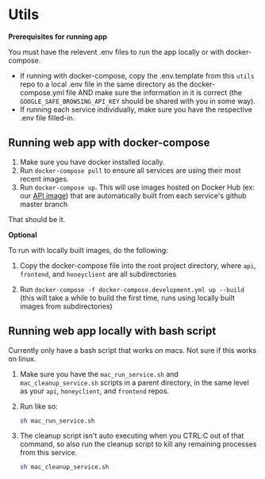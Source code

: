 # Utils

**Prerequisites for running app**

You must have the relevent .env files to run the app locally or with
docker-compose.

- If running with docker-compose, copy the .env.template from this `utils` repo to a local .env
  file in the same directory as the docker-compose.yml file AND make sure the information in it is
  correct (the `GOOGLE_SAFE_BROWSING_API_KEY` should be shared with you in some way).
- If running each service individually, make sure you have the respective .env file filled-in.

## Running web app with docker-compose

1. Make sure you have docker installed locally.
2. Run `docker-compose pull` to ensure all services are using their most recent
   images.
3. Run `docker-compose up`. This will use images hosted on Docker Hub (ex: our [API image](https://hub.docker.com/repository/docker/csci4950tgt/api)) that are
   automatically built from each service's github master branch

That should be it.

**Optional**

To run with locally built images, do the following:

1. Copy the docker-compose file into the root project directory, where `api`,
   `frontend`, and `honeyclient` are all subdirectories

2. Run `docker-compose -f docker-compose.development.yml up --build` (this will take a while to build the first time,
   runs using locally built images from subdirectories)

## Running web app locally with bash script

Currently only have a bash script that works on macs. Not sure if this works on linux.

1. Make sure you have the `mac_run_service.sh` and `mac_cleanup_service.sh` scripts in a parent directory, in the same level as your `api`, `honeyclient`, and `frontend` repos.
2. Run like so:

   ```sh
   sh mac_run_service.sh
   ```

3. The cleanup script isn't auto executing when you CTRL:C out of that command, so also run the cleanup script to kill any remaining processes from this service.

   ```sh
   sh mac_cleanup_service.sh
   ```
